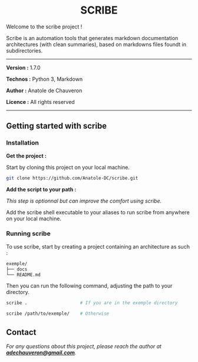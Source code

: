 <h1 align="center">SCRIBE</h1>

Welcome to the scribe project !

Scribe is an automation tools that generates markdown documentation architectures (with clean summaries), based on markdowns files foundt in subdirectories.

___

**Version :** 1.7.0

**Technos :** Python 3, Markdown

**Author :** Anatole de Chauveron

**Licence :** All rights reserved

___

## Getting started with scribe

### Installation

**Get the project :**

Start by cloning this project on your local machine.

```bash
git clone https://github.com/Anatole-DC/scribe.git
```

**Add the script to your path :**

_This step is optionnal but can improve the comfort using scribe._

Add the scribe shell executable to your aliases to run scribe from anywhere on your local machine.

### Running scribe

To use scribe, start by creating a project containing an architecture as such :

```bash
exemple/
├── docs
└── README.md
```

Then you can run the following command, adjusting the path to your directory.

```bash
scribe .                    # If you are in the exemple directory

scribe /path/to/exemple/    # Otherwise
```

## Contact

_For any questions about this project, please reach the author at **adechauveron@gmail.com**._